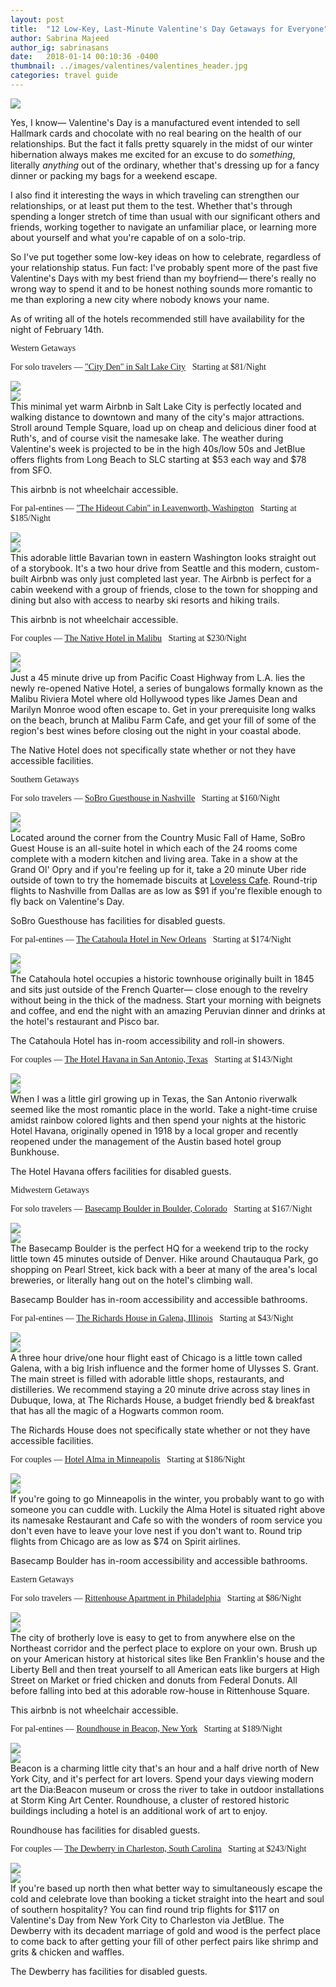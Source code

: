 ```yaml
---
layout: post
title:  "12 Low-Key, Last-Minute Valentine's Day Getaways for Everyone"
author: Sabrina Majeed
author_ig: sabrinasans
date:   2018-01-14 00:10:36 -0400
thumbnail: ../images/valentines/valentines_header.jpg
categories: travel guide
---
```


<img src="/images/valentines/valentines_header.jpg">

Yes, I know— Valentine's Day is a manufactured event intended to sell Hallmark cards and chocolate with no real bearing on the health of our relationships. But the fact it falls pretty squarely in the midst of our winter hibernation always makes me excited for an excuse to do *something*, literally *anything* out of the ordinary, whether that's dressing up for a fancy dinner or packing my bags for a weekend escape.

I also find it interesting the ways in which traveling can strengthen our relationships, or at least put them to the test. Whether that's through spending a longer stretch of time than usual with our significant others and friends, working together to navigate an unfamiliar place, or learning more about yourself and what you're capable of on a solo-trip.

So I've put together some low-key ideas on how to celebrate, regardless of your relationship status. Fun fact: I've probably spent more of the past five Valentine's Days with my best friend than my boyfriend— there's really no wrong way to spend it and to be honest nothing sounds more romantic to me than exploring a new city where nobody knows your name.

<p class="f6 light-silver i mb0">As of writing all of the hotels recommended still have availability for the night of February 14th.</p>


<p class="tc f2 mt5 mb4" id="west" style="font-family: 'Gilroy-ExtraBold'">Western Getaways</p>

<p class="f3 pt3 lh-title" style="font-family: 'Gilroy-ExtraBold'">For solo travelers — <a href="https://www.airbnb.com/rooms/12956782?location=Salt%20Lake%20City%2C%20UT%2C%20United%20States&check_in=2018-02-14&check_out=2018-02-15&s=FEmOwSn4" target="_blank" class="link underline-hover orange">"City Den" in Salt Lake City</a><span class="f5 light-silver">&nbsp; &nbsp;Starting at $81/Night</span></p>
<div class="fl w-100 w-50-ns pr1-ns mb1 mb0-ns">
<img src="../images/valentines/slc_1.jpg">
</div>
<div class="fl w-100 w-50-ns pl1-ns mb3">
<img src="../images/valentines/slc_2.jpg">
</div>
This minimal yet warm Airbnb in Salt Lake City is perfectly located and walking distance to downtown and many of the city's major attractions. Stroll around Temple Square, load up on cheap and delicious diner food at Ruth's, and of course visit the namesake lake. The weather during Valentine's week is projected to be in the high 40s/low 50s and JetBlue offers flights from Long Beach to SLC starting at $53 each way and $78 from SFO.

<p class="f6 i light-silver">This airbnb is not wheelchair accessible.</p>

<p id="anchor1" class="f3 pt3 lh-title" style="font-family: 'Gilroy-ExtraBold'">For pal-entines — <a href="https://www.airbnb.com/rooms/20364076?s=41&ref_device_id=8b5c099e0fb540002ca1c671dff56f913c1e005b&user_id=11653969&_branch_match_id=480386357325893675&check_in=2018-02-14&guests=1&adults=1&check_out=2018-02-16" target="_blank" class="link underline-hover orange">"The Hideout Cabin" in Leavenworth, Washington</a><span class="f5 light-silver">&nbsp; &nbsp;Starting at $185/Night</span></p>
<div class="fl w-100 w-50-ns pr1-ns mb1 mb0-ns">
<img src="../images/valentines/leavenworth_1.jpg">
</div>
<div class="fl w-100 w-50-ns pl1-ns mb3">
<img src="../images/valentines/leavenworth_2.jpg">
</div>
This adorable little Bavarian town in eastern Washington looks straight out of a storybook. It's a two hour drive from Seattle and this modern, custom-built Airbnb was only just completed last year. The Airbnb is perfect for a cabin weekend with a group of friends, close to the town for shopping and dining but also with access to nearby ski resorts and hiking trails.

<p class="f6 i light-silver">This airbnb is not wheelchair accessible.</p>

<p class="f3 pt3 lh-title" style="font-family: 'Gilroy-ExtraBold'">For couples — <a href="http://www.booking.com/hotel/us/malibu-riviera-motel-malibu.html?aid=1452227&checkin_monthday=14&checkin_month=2&checkin_year=2018&checkout_monthday=15&checkout_month=2&checkout_year=2018&no_rooms=1&group_adults=1" target="_blank" class="link underline-hover orange">The Native Hotel in Malibu</a><span class="f5 light-silver">&nbsp; &nbsp;Starting at $230/Night</span></p>
<div class="fl w-100 w-50-ns pr1-ns mb1 mb0-ns">
<img src="../images/valentines/malibu_1.jpg">
</div>
<div class="fl w-100 w-50-ns pl1-ns mb3">
<img src="../images/valentines/malibu_2.jpg">
</div>
Just a 45 minute drive up from Pacific Coast Highway from L.A. lies the newly re-opened Native Hotel, a series of bungalows formally known as the Malibu Riviera Motel where old Hollywood types like James Dean and Marilyn Monroe wood often escape to. Get in your prerequisite long walks on the beach, brunch at Malibu Farm Cafe, and get your fill of some of the region's best wines before closing out the night in your coastal abode.

<p class="f6 i light-silver">The Native Hotel does not specifically state whether or not they have accessible facilities.</p>

<p class="tc f2 mt5 mb4" id="south" style="font-family: 'Gilroy-ExtraBold'">Southern Getaways</p>

<p class="f3 pt3 lh-title" style="font-family: 'Gilroy-ExtraBold'">For solo travelers — <a href="http://www.booking.com/hotel/us/sobro-guest-house.html?aid=1452227&checkin_monthday=14&checkin_month=2&checkin_year=2018&checkout_monthday=15&checkout_month=2&checkout_year=2018&no_rooms=1&group_adults=1" target="_blank" class="link underline-hover orange">SoBro Guesthouse in Nashville</a><span class="f5 light-silver">&nbsp; &nbsp;Starting at $160/Night</span></p>
<div class="fl w-100 w-50-ns pr1-ns mb1 mb0-ns">
<img src="../images/valentines/nashville_1.jpg">
</div>
<div class="fl w-100 w-50-ns pl1-ns mb1 mb2-ns">
<img src="../images/valentines/nashville_2.jpg">
</div>
Located around the corner from the Country Music Fall of Hame, SoBro Guest House is an all-suite hotel in which each of the 24 rooms come complete with a modern kitchen and living area. Take in a show at the Grand Ol' Opry and if you're feeling up for it, take a 20 minute Uber ride outside of town to try the homemade biscuits at <a href="https://www.lovelesscafe.com/">Loveless Cafe</a>. Round-trip flights to Nashville from Dallas are as low as $91 if you're flexible enough to fly back on Valentine's Day.

<p class="f6 i light-silver">SoBro Guesthouse has facilities for disabled guests.</p>

<p class="f3 pt3 lh-title" style="font-family: 'Gilroy-ExtraBold'">For pal-entines — <a href="http://www.catahoulahotel.com" target="_blank" class="link underline-hover orange">The Catahoula Hotel in New Orleans</a><span class="f5 light-silver">&nbsp; &nbsp;Starting at $174/Night</span></p>
<div class="fl w-100 w-50-ns pr1-ns mb1 mb0-ns">
<img src="../images/valentines/neworleans_1.jpg">
</div>
<div class="fl w-100 w-50-ns pl1-ns mb3">
<img src="../images/valentines/neworleans_2.jpg">
</div>
The Catahoula hotel occupies a historic townhouse originally built in 1845 and sits just outside of the French Quarter— close enough to the revelry without being in the thick of the madness.  Start your morning with beignets and coffee, and end the night with an amazing Peruvian dinner and drinks at the hotel's restaurant and Pisco bar.

<p class="f6 i light-silver">The Catahoula Hotel has in-room accessibility and roll-in showers.</p>

<p class="f3 pt3 lh-title" style="font-family: 'Gilroy-ExtraBold'">For couples — <a href="http://www.booking.com/hotel/us/havana.html?aid=1452227&checkin_monthday=14&checkin_month=2&checkin_year=2018&checkout_monthday=15&checkout_month=2&checkout_year=2018&no_rooms=1&group_adults=1" target="_blank" class="link underline-hover orange">The Hotel Havana in San Antonio, Texas</a><span class="f5 light-silver">&nbsp; &nbsp;Starting at $143/Night</span></p>
<div class="fl w-100 w-50-ns pr1-ns mb1 mb0-ns">
<img src="../images/valentines/sanantonio_1.jpg">
</div>
<div class="fl w-100 w-50-ns pl1-ns mb3">
<img src="../images/valentines/sanantonio_2.jpg">
</div>
When I was a little girl growing up in Texas, the San Antonio riverwalk seemed like the most romantic place in the world. Take a night-time cruise amidst rainbow colored lights and then spend your nights at the historic Hotel Havana, originally opened in 1918 by a local groper and recently reopened under the management of the Austin based hotel group Bunkhouse.

<p class="f6 i light-silver">The Hotel Havana offers facilities for disabled guests.</p>

<p class="tc f2 mt5 mb4" id="midwest" style="font-family: 'Gilroy-ExtraBold'">Midwestern Getaways</p>

<p class="f3 pt3 lh-title" style="font-family: 'Gilroy-ExtraBold'">For solo travelers — <a href="http://www.booking.com/hotel/us/hotel-arapahoe-ave-boulder.html?aid=1452227&checkin_monthday=14&checkin_month=2&checkin_year=2018&checkout_monthday=15&checkout_month=2&checkout_year=2018&no_rooms=1&group_adults=1" target="_blank" class="link underline-hover orange">Basecamp Boulder in Boulder, Colorado</a><span class="f5 light-silver">&nbsp; &nbsp;Starting at $167/Night</span></p>
<div class="fl w-100 w-50-ns pr1-ns mb1 mb0-ns">
<img src="../images/valentines/boulder_1.jpg">
</div>
<div class="fl w-100 w-50-ns pl1-ns mb3">
<img src="../images/valentines/boulder_2.jpg">
</div>
The Basecamp Boulder is the perfect HQ for a weekend trip to the   rocky little town 45 minutes outside of Denver. Hike around Chautauqua Park, go shopping on Pearl Street, kick back with a beer at many of the area's local breweries, or literally hang out on the hotel's climbing wall.

<p class="f6 i light-silver">Basecamp Boulder has in-room accessibility and accessible bathrooms.</p>

<p class="f3 pt3 lh-title" style="font-family: 'Gilroy-ExtraBold'">For pal-entines — <a href="http://www.booking.com/hotel/us/the-richards-house.html?aid=1452227&checkin_monthday=14&checkin_month=2&checkin_year=2018&checkout_monthday=15&checkout_month=2&checkout_year=2018&no_rooms=1&group_adults=1" target="_blank" class="link underline-hover orange">The Richards House in Galena, Illinois</a><span class="f5 light-silver">&nbsp; &nbsp;Starting at $43/Night</span></p>
<div class="fl w-100 w-50-ns pr1-ns mb1 mb0-ns">
<img src="../images/valentines/galena_1.jpg">
</div>
<div class="fl w-100 w-50-ns pl1-ns mb3">
<img src="../images/valentines/galena_2.jpg">
</div>
A three hour drive/one hour flight east of Chicago is a little town called Galena, with a big Irish influence and the former home of Ulysses S. Grant. The main street is filled with adorable little shops, restaurants, and distilleries. We recommend staying a 20 minute drive across stay lines in Dubuque, Iowa, at The Richards House, a budget friendly bed & breakfast that has all the magic of a Hogwarts common room.

<p class="f6 i light-silver">The Richards House does not specifically state whether or not they have accessible facilities.</p>

<p class="f3 pt3 lh-title" style="font-family: 'Gilroy-ExtraBold'">For couples — <a href="http://www.booking.com/hotel/us/alma.html?aid=1452227&checkin_monthday=14&checkin_month=2&checkin_year=2018&checkout_monthday=15&checkout_month=2&checkout_year=2018&no_rooms=1&group_adults=1" target="_blank" class="link underline-hover orange">Hotel Alma in Minneapolis</a><span class="f5 light-silver">&nbsp; &nbsp;Starting at $186/Night</span></p>
<div class="fl w-100 w-50-ns pr1-ns mb1 mb0-ns">
<img src="../images/valentines/minneapolis_1.jpg">
</div>
<div class="fl w-100 w-50-ns pl1-ns mb3">
<img src="../images/valentines/minneapolis_2.jpg">
</div>
If you're going to go Minneapolis in the winter, you probably want to go with someone you can cuddle with. Luckily the Alma Hotel is situated right above its namesake Restaurant and Cafe so with the wonders of room service you don't even have to leave your love nest if you don't want to. Round trip flights from Chicago are as low as $74 on Spirit airlines.

<p class="f6 i light-silver">Basecamp Boulder has in-room accessibility and accessible bathrooms.</p>

<p class="tc f2 mt5 mb4" id="east" style="font-family: 'Gilroy-ExtraBold'">Eastern Getaways</p>

<p class="f3 pt3 lh-title" style="font-family: 'Gilroy-ExtraBold'">For solo travelers — <a href="https://www.airbnb.com/rooms/5539197?location=Philadelphia%2C%20PA%2C%20United%20States&adults=1&children=0&infants=0&check_in=2018-02-14&check_out=2018-02-15&s=4ZJxRSUx" target="_blank" class="link underline-hover orange">Rittenhouse Apartment in Philadelphia</a><span class="f5 light-silver">&nbsp; &nbsp;Starting at $86/Night</span></p>
<div class="fl w-100 w-50-ns pr1-ns mb1 mb0-ns">
<img src="../images/valentines/philly_1.jpg">
</div>
<div class="fl w-100 w-50-ns pl1-ns mb3">
<img src="../images/valentines/philly_2.jpg">
</div>
The city of brotherly love is easy to get to from anywhere else on the Northeast corridor and the perfect place to explore on your own. Brush up on your American history at historical sites like Ben Franklin's house and the Liberty Bell and then treat yourself to all American eats like burgers at High Street on Market or fried chicken and donuts from Federal Donuts. All before falling into bed at this adorable row-house in Rittenhouse Square.

<p class="f6 i light-silver">This airbnb is not wheelchair accessible.</p>

<p class="f3 pt3 lh-title" style="font-family: 'Gilroy-ExtraBold'">For pal-entines — <a href="http://www.booking.com/hotel/us/roundhouse-beacon2.html?aid=1452227&checkin_monthday=14&checkin_month=2&checkin_year=2018&checkout_monthday=15&checkout_month=2&checkout_year=2018&no_rooms=1&group_adults=1" target="_blank" class="link underline-hover orange">Roundhouse in Beacon, New York</a><span class="f5 light-silver">&nbsp; &nbsp;Starting at $189/Night</span></p>
<div class="fl w-100 w-50-ns pr1-ns mb1 mb0-ns">
<img src="../images/valentines/beacon_1.jpg">
</div>
<div class="fl w-100 w-50-ns pl1-ns mb3">
<img src="../images/valentines/beacon_2.jpg">
</div>
Beacon is a charming little city that's an hour and a half drive north of New York City, and it's perfect for art lovers. Spend your days viewing modern art the Dia:Beacon museum or cross the river to take in outdoor installations at Storm King Art Center. Roundhouse, a cluster of restored historic buildings including a hotel is an additional work of art to enjoy.

<p class="f6 i light-silver">Roundhouse has facilities for disabled guests.</p>

<p class="f3 pt3 lh-title" style="font-family: 'Gilroy-ExtraBold'">For couples — <a href="http://www.booking.com/hotel/us/the-dewberry-charleston.html?aid=1452227&checkin_monthday=14&checkin_month=2&checkin_year=2018&checkout_monthday=15&checkout_month=2&checkout_year=2018&no_rooms=1&group_adults=1" target="_blank" class="link underline-hover orange">The Dewberry in Charleston, South Carolina</a><span class="f5 light-silver">&nbsp; &nbsp;Starting at $243/Night</span></p>
<div class="fl w-100 w-50-ns pr1-ns mb1 mb0-ns">
<img src="../images/valentines/charleston_1.jpg">
</div>
<div class="fl w-100 w-50-ns pl1-ns mb3">
<img src="../images/valentines/charleston_2.jpg">
</div>
If you're based up north then what better way to simultaneously escape the cold and celebrate love than booking a ticket straight into the heart and soul of southern hospitality? You can find round trip flights for $117 on Valentine's Day from New York City to Charleston via JetBlue. The Dewberry with its decadent marriage of gold and wood is the perfect place to come back to after getting your fill of other perfect pairs like shrimp and grits & chicken and waffles.

<p class="f6 i light-silver">The Dewberry has facilities for disabled guests.</p>
